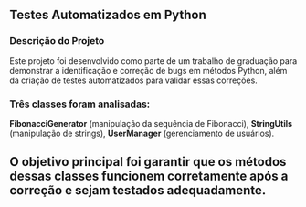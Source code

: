 ## Testes Automatizados em Python
### Descrição do Projeto
Este projeto foi desenvolvido como parte de um trabalho de graduação para demonstrar a identificação e correção de bugs em métodos Python, além da criação de testes automatizados para validar essas correções.

### Três classes foram analisadas:

**FibonacciGenerator** (manipulação da sequência de Fibonacci),
**StringUtils** (manipulação de strings),
**UserManager** (gerenciamento de usuários).

O objetivo principal foi garantir que os métodos dessas classes funcionem corretamente após a correção e sejam testados adequadamente.
---
